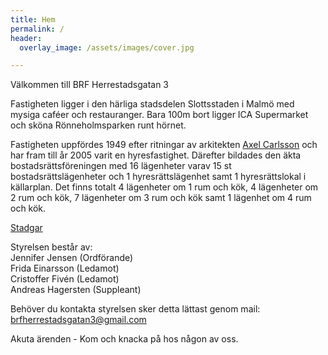 ```yaml
---
title: Hem
permalink: /
header:
  overlay_image: /assets/images/cover.jpg

---
```


Välkommen till BRF Herrestadsgatan 3

Fastigheten ligger i den härliga stadsdelen Slottsstaden i Malmö med mysiga caféer och restauranger. Bara 100m bort ligger ICA Supermarket och sköna Rönneholmsparken runt hörnet.

Fastigheten uppfördes 1949 efter ritningar av arkitekten [Axel Carlsson](https://sv.wikipedia.org/wiki/Axel_Carlsson_(arkitekt)) och har fram till år 2005 varit en hyresfastighet. Därefter bildades den äkta bostadsrättsföreningen med 16 lägenheter varav 15 st bostadsrättslägenheter och 1 hyresrättslägenhet samt 1 hyresrättslokal i källarplan.
Det finns totalt 4 lägenheter om 1 rum och kök, 4 lägenheter om 2 rum och kök, 7 lägenheter om 3 rum och kök samt 1 lägenhet om 4 rum och kök. 

[Stadgar](/assets/Stadgar%20-%20769612-0828.pdf)

Styrelsen består av:  
Jennifer Jensen (Ordförande)  
Frida Einarsson (Ledamot)  
Cristoffer Fivén (Ledamot)  
Andreas Hagersten (Suppleant)

Behöver du kontakta styrelsen sker detta lättast genom mail:
[brfherrestadsgatan3@gmail.com](mailto:brfherrestadsgatan3@gmail.com)

Akuta ärenden - Kom och knacka på hos någon av oss.
